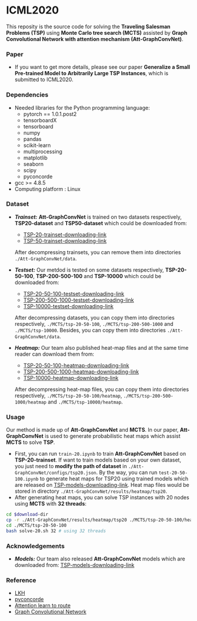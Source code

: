 # ICML2020

This reposity is the source code for solving the **Traveling Salesman Problems (TSP)** using **Monte Carlo tree search (MCTS)** assisted by **Graph Convolutional Network with attention mechanism (Att-GraphConvNet)**.

### Paper

* If you want to get more details, please see our paper **Generalize a Small Pre-trained Model to Arbitrarily Large TSP Instances**, which is submitted to ICML2020. 

### Dependencies

* Needed libraries for the Python programming language:
  * pytorch == 1.0.1.post2
  * tensorboardX
  * tensorboard
  * numpy
  * pandas
  * scikit-learn
  * multiprocessing
  * matplotlib
  * seaborn
  * scipy
  * pyconcorde
* gcc >= 4.8.5
* Computing platform : Linux

### Dataset

* ***Trainset:*** **Att-GraphConvNet** is trained on two datasets respectively, **TSP20-dataset** and **TSP50-dataset** which could be downloaded from:

  * [TSP-20-trainset-downloading-link](https://drive.google.com/open?id=1lmQh1SYFlcaEcvWdKZBs30GyYL-m21nb)
  * [TSP-50-trainset-downloading-link](https://drive.google.com/open?id=1VObdGvYa4k_QfrLPpYIO-tnKU431yRap)

  After decompressing trainsets, you can remove them into directories `./Att-GraphConvNet/data`.

* ***Testset:*** Our metdod is tested on some datasets respectively, **TSP-20-50-100**, **TSP-200-500-100** and **TSP-10000** which could be downloaded from:
  * [TSP-20-50-100-testset-downloading-link](https://drive.google.com/open?id=1lmQh1SYFlcaEcvWdKZBs30GyYL-m21nb)
  * [TSP-200-500-1000-testset-downloading-link](https://drive.google.com/open?id=10vIDikHjvJ4WjpU3VXrIshhl6iVwohIh)
  * [TSP-10000-testset-downloading-link](https://drive.google.com/open?id=1u0jvUSbU-cO0oXOt_JyyXElUtE9uWvNg)

  After decompressing datasets, you can copy them into directories respectively, `./MCTS/tsp-20-50-100`, `./MCTS/tsp-200-500-1000` and `./MCTS/tsp-10000`. Besides, you can copy them into directories `./Att-GraphConvNet/data`.

* ***Heatmap:*** Our team also published heat-map files and at the same time reader can download them from:

  * [TSP-20-50-100-heatmap-downloading-link](https://drive.google.com/open?id=1rD5zhaZ-Ky09LNua2VMdVGkL5D3_G6EU)
  * [TSP-200-500-1000-heatmap-downloading-link](https://drive.google.com/open?id=1HUp-IDM077Xx11U8fJxmPGPJNnLwYxbT)
  * [TSP-10000-heatmap-downloading-link](https://drive.google.com/open?id=1X343yGbhJ5ytErAuTCQil1AZazTzm5u_)

  After decompressing heat-map files, you can copy them into directories respectively, `./MCTS/tsp-20-50-100/heatmap`, `./MCTS/tsp-200-500-1000/heatmap` and `./MCTS/tsp-10000/heatmap`. 

### Usage

Our method is made up of **Att-GraphConvNet** and **MCTS**. In our paper, **Att-GraphConvNet** is used to generate probabilistic heat maps which assist **MCTS** to solve **TSP**. 

* First, you can run `train-20.ipynb` to train **Att-GraphConvNet** based on **TSP-20-trainset**. If want to train models based on your own dataset,  you just need to **modify the path of dataset** in `./Att-GraphConvNet/configs/tsp20.json`. By the way, you can run `test-20-50-100.ipynb` to generate heat maps for TSP20 using trained models which are released on [TSP-models-downloading-link](https://drive.google.com/open?id=1CXckcsThmJQNfhPGvJJ-oRhvo_vVp1d4). Heat map files would be stored in directory `./Att-GraphConvNet/results/heatmap/tsp20`.  
* After generating heat maps, you can solve TSP instances with 20 nodes using **MCTS** with **32 threads**:

```bash
cd $download-dir 
cp -r ./Att-GraphConvNet/results/heatmap/tsp20 ./MCTS/tsp-20-50-100/heatmap
cd ./MCTS/tsp-20-50-100
bash solve-20.sh 32 # using 32 threads
```

### Acknowledgements

* ***Models:*** Our team also released **Att-GraphConvNet** models which are downloaded from: [TSP-models-downloading-link](https://drive.google.com/open?id=1CXckcsThmJQNfhPGvJJ-oRhvo_vVp1d4)

### Reference

* [LKH](<http://akira.ruc.dk/~keld/research/LKH-3/>)
* [pyconcorde](<https://github.com/jvkersch/pyconcorde>)
* [Attention learn to route](<https://github.com/wouterkool/attention-learn-to-route>)
* [Graph Convolutional Network](<https://github.com/chaitjo/graph-convnet-tsp> )
